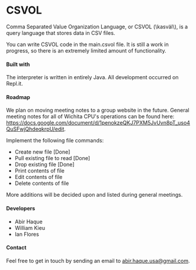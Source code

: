 # CSVOL
Comma Separated Value Organization Language, or CSVOL (\kasväl\\), is a query language that stores data in CSV files.

You can write CSVOL code in the main.csvol file. It is still a work in progress, so there is an extremely limited amount of functionality.

#### Built with
The interpreter is written in entirely Java. All development occurred on Repl.it.

#### Roadmap
We plan on moving meeting notes to a group website in the future. General meeting notes for all of Wichita CPU's operations can be found here: https://docs.google.com/document/d/1penokzeQKJ7PXM5JvUvn8pT_uso4QuSFwjQhdeqkrpU/edit.

Implement the following file commands:
- Create new file [Done]
- Pull existing file to read [Done]
- Drop existing file [Done]
- Print contents of file
- Edit contents of file
- Delete contents of file

More additions will be decided upon and listed during general meetings.

#### Developers
- Abir Haque
- William Kieu
- Ian Flores

#### Contact
Feel free to get in touch by sending an email to abir.haque.usa@gmail.com.